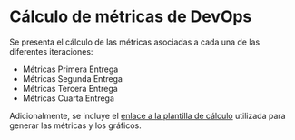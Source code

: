 # Cálculo de métricas de DevOps

Se presenta el cálculo de las métricas asociadas a cada una de las diferentes iteraciones:

- Métricas Primera Entrega
- Métricas Segunda Entrega
- Métricas Tercera Entrega
- Métricas Cuarta Entrega

Adicionalmente, se incluye el [enlace a la plantilla de cálculo](https://docs.google.com/spreadsheets/d/1VPHxFHka3yRBL-B3Eorr8CXz-ykXJUQUwzFie-_QEfs/edit#gid=230221067) utilizada para generar las métricas y los gráficos.
